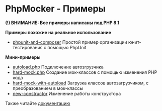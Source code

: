 # PhpMocker - Примеры

**(!) ВНИМАНИЕ: Все примеры написаны под PHP 8.1**

**Примеры похожие на реальное использование**
* [phpunit-and-composer](phpunit-and-composer/README.md) Простой пример организации юнит-тестирования с помощью PhpUnit 

**Мини-примеры**
* [autoload.php](autoload.php) Подключение автозгрузчика
* [hard-mock.php](hard-mock.php) Создание мок-классов с помощью изменения PHP кода
* [hard-mock-with-autoload](hard-mock-with-autoload.php) Загрузка классов автозагрузчиком, с преобразованием в мок-классы
* [new-constructor](new-constructor.php) Изменение работы конструктора

Также читайте [документацию](../documentation-ru/README.md)
